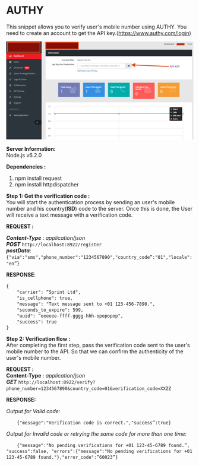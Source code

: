# AUTHY

This snippet allows you to verify user's mobile number using AUTHY. You need to create an account to get the API key.(https://www.authy.com/login)

![Preview](https://raw.githubusercontent.com/sreenivasR/AUTHY/master/authyDashboard.png)

**Server Information:**<br>
    Node.js v6.2.0

**Dependencies :**<br>
1. npm install request<br>
2. npm install httpdispatcher

**Step 1: Get the verification code :**<br>
    You will start the authentication process by sending an user's mobile number and his country(**ISD**) code to the server. Once this is done, the User will receive a text message with a verification code.

**REQUEST :**<br>

***Content-Type*** : *application/json*<br>
***POST*** ```http://localhost:8922/register```<br>
***postData***: ```{"via":"sms","phone_number":"1234567890","country_code”:"01","locale":"en”}```

**RESPONSE**:<br>
```
{
    "carrier": “Sprint Ltd",
    "is_cellphone": true,
    "message": "Text message sent to +01 123-456-7890.",
    "seconds_to_expire": 599,
    "uuid": “eeeeee-ffff-gggg-hhh-opopopop",
    "success": true
}
```

**Step 2: Verification flow :**<br>
    After completing the first step, pass the verification code sent to the user's mobile number to the API. So that we can confirm the authenticity of the user's mobile number.

**REQUEST :**<br>
**Content-Type** : *application/json*<br>
***GET*** ```http://localhost:8922/verify?phone_number=1234567890&country_code=01&verification_code=XXZZ```

**RESPONSE:**

*Output for Valid code:*<br>
```
    {"message":"Verification code is correct.","success”:true}
```
    
*Output for Invalid code or retrying the same code for more than one time:*<br>
```
    {"message":"No pending verifications for +01 123-45-6789 found.”, "success":false, "errors":{"message":"No pending verifications for +01 123-45-6789 found."},"error_code":”60023”}
```

